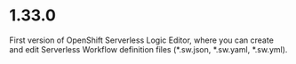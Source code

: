 # 1.33.0

First version of OpenShift Serverless Logic Editor, where you can create and edit Serverless Workflow definition files (\*.sw.json, \*.sw.yaml, \*.sw.yml).

